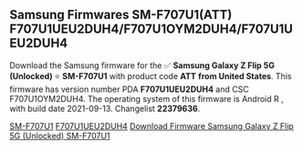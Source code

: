 <h2>Samsung Firmwares SM-F707U1(ATT) F707U1UEU2DUH4/F707U1OYM2DUH4/F707U1UEU2DUH4</h2>
Download the Samsung firmware for the ✅ <strong>Samsung Galaxy Z Flip 5G (Unlocked) </strong> ⭐ <strong>SM-F707U1</strong> with product code <strong>ATT</strong> <strong> from United States</strong>. This firmware has version number PDA <strong>F707U1UEU2DUH4</strong> and CSC F707U1OYM2DUH4. The operating system of this firmware is Android R , with build date 2021-09-13. Changelist <strong>22379636</strong>.


[SM-F707U1](https://samfirm.shop/samsung/model/SM-F707U1)
[F707U1UEU2DUH4](https://samfirm.shop/samsung/pda/F707U1UEU2DUH4)
[Download Firmware Samsung Galaxy Z Flip 5G (Unlocked) SM-F707U1](https://samfirm.shop/samsung/firmware/455430)
